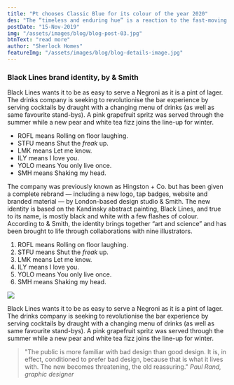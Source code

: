 ```yaml
---
title: "Pt chooses Classic Blue for its colour of the year 2020"
des: "The “timeless and enduring hue” is a reaction to the fast-moving society and also the company’s first “multi-sensory colour of the year”..."
postDate: "15-Nov-2019"
img: "/assets/images/blog/blog-post-03.jpg"
btnText: "read more"
author: "Sherlock Homes"
featureImg: "/assets/images/blog/blog-details-image.jpg"
---
```


### Black Lines brand identity, by & Smith

Black Lines wants it to be as easy to serve a Negroni as it is a pint of lager. The drinks company is seeking to revolutionise the bar experience by serving cocktails by draught with a changing menu of drinks (as well as same favourite stand-bys). A pink grapefruit spritz was served through the summer while a new pear and white tea fizz joins the line-up for winter.

 - ROFL means Rolling on floor laughing.
 - STFU means Shut the *freak* up.
 - LMK means Let me know.
 - ILY means I love you.
 - YOLO means You only live once.
 - SMH means Shaking my head.

The company was previously known as Hingston + Co. but has been given a complete rebrand — including a new logo, tap badges, website and branded material — by London-based design studio & Smith. The new identity is based on the Kandinsky abstract painting, Black Lines, and true to its name, is mostly black and white with a few flashes of colour. According to & Smith, the identity brings together “art and science” and has been brought to life through collaborations with nine illustrators.

 1. ROFL means Rolling on floor laughing.
 2. STFU means Shut the *freak* up.
 3. LMK means Let me know.
 4. ILY means I love you.
 5. YOLO means You only live once.
 6. SMH means Shaking my head.

![](/assets/images/blog/blog-details-image-02.jpg)

Black Lines wants it to be as easy to serve a Negroni as it is a pint of lager. The drinks company is seeking to revolutionise the bar experience by serving cocktails by draught with a changing menu of drinks (as well as same favourite stand-bys). A pink grapefruit spritz was served through the summer while a new pear and white tea fizz joins the line-up for winter.


> "The public is more familiar with bad design than good design. It is, in effect, conditioned to prefer bad design, because that is what it lives with. The new becomes threatening, the old reassuring." 
<cite>Paul Rand, graphic designer</cite>
